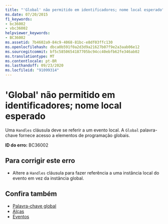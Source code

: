 ```yaml
---
title: "'Global' não permitido em identificadores; nome local esperado"
ms.date: 07/20/2015
f1_keywords:
- bc36002
- vbc36002
helpviewer_keywords:
- BC36002
ms.assetid: 7b4602a9-84c9-4068-81bc-e8df03ffc130
ms.openlocfilehash: dbca0b591f0a2d3d9a21627b07f9e2a3aab06e12
ms.sourcegitcommit: bf5c5850654187705bc94cc40ebfb62fe346ab02
ms.translationtype: MT
ms.contentlocale: pt-BR
ms.lasthandoff: 09/23/2020
ms.locfileid: "91099314"
---
```

# <a name="global-not-allowed-in-handles-local-name-expected"></a>'Global' não permitido em identificadores; nome local esperado

Uma `Handles` cláusula deve se referir a um evento local. A `Global` palavra-chave fornece acesso a elementos de programação globais.  
  
 **ID do erro:** BC36002  
  
## <a name="to-correct-this-error"></a>Para corrigir este erro  
  
- Altere a `Handles` cláusula para fazer referência a uma instância local do evento em vez da instância global.  
  
## <a name="see-also"></a>Confira também

- [Palavra-chave global](../programming-guide/program-structure/namespaces.md#global-keyword-in-fully-qualified-names)
- [Alças](../language-reference/statements/handles-clause.md)
- [Eventos](../programming-guide/language-features/events/index.md)
